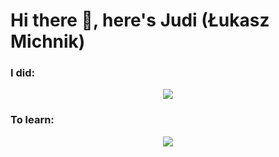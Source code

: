 <h1 align="start">Hi there 👋, here's Judi (Łukasz Michnik)</h1>

<h3 align="start">I did: </h3>
<p align="center">
  <a href="https://skillicons.dev">
    <img src="https://skillicons.dev/icons?i=react,typescript,javascript,tailwind,threejs,styledcomponents,sass,jest,supabase,html,css" />
  </a>
</p>

<h3 align="start">To learn: </h3>
<p align="center">
  <a href="https://skillicons.dev">
    <img src="https://skillicons.dev/icons?i=nextjs,nodejs,express,mongodb" />
  </a>
</p>

<img src="https://komarev.com/ghpvc/?username=JudiJudi6&style=flat-square&color=blue" alt=""/>
